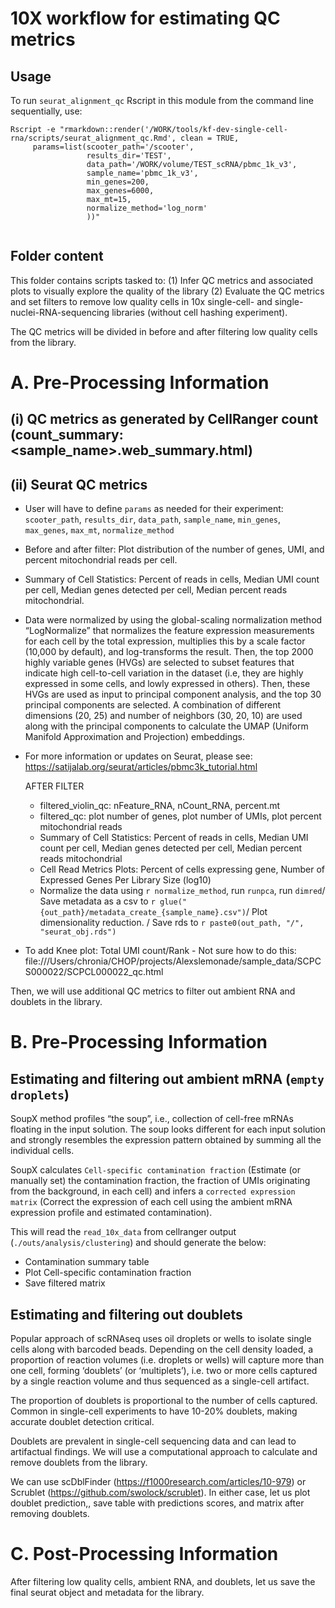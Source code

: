 # 10X workflow for estimating QC metrics

## Usage

To run `seurat_alignment_qc` Rscript in this module from the command line sequentially, use:

```
Rscript -e "rmarkdown::render('/WORK/tools/kf-dev-single-cell-rna/scripts/seurat_alignment_qc.Rmd', clean = TRUE,
     params=list(scooter_path='/scooter',
                 results_dir='TEST',
                 data_path='/WORK/volume/TEST_scRNA/pbmc_1k_v3',
                 sample_name='pbmc_1k_v3',
                 min_genes=200,
                 max_genes=6000,
                 max_mt=15,
                 normalize_method='log_norm'
                 ))"
                 
```

## Folder content

This folder contains scripts tasked to:
(1) Infer QC metrics and associated plots to visually explore the quality of the library
(2) Evaluate the QC metrics and set filters to remove low quality cells
in 10x single-cell- and single-nuclei-RNA-sequencing libraries (without cell hashing experiment).

The QC metrics will be divided in before and after filtering low quality cells from the library.


# A. Pre-Processing Information

## (i) QC metrics as generated by CellRanger count (count_summary: <sample_name>.web_summary.html)
## (ii) Seurat QC metrics
  - User will have to define `params` as needed for their experiment: `scooter_path`, `results_dir`, `data_path`, `sample_name`, `min_genes`, `max_genes`, `max_mt`,      `normalize_method`
  - Before and after filter: Plot distribution of the number of genes, UMI, and percent mitochondrial reads per cell.
  - Summary of Cell Statistics: Percent of reads in cells, Median UMI count per cell, Median genes detected per cell, Median percent reads mitochondrial.
  - Data were normalized by using the global-scaling normalization method “LogNormalize” that normalizes the feature expression measurements for each cell by the total expression, multiplies this by a scale factor (10,000 by default), and log-transforms the result. Then, the top 2000 highly variable genes (HVGs) are selected to subset features that indicate high cell-to-cell variation in the dataset (i.e, they are highly expressed in some cells, and lowly expressed in others). Then, these HVGs are used as input to principal component analysis, and the top 30 principal components are selected. A combination of different dimensions (20, 25) and number of neighbors (30, 20, 10) are used along with the principal components to calculate the UMAP (Uniform Manifold Approximation and Projection) embeddings.
  - For more information or updates on Seurat, please see: https://satijalab.org/seurat/articles/pbmc3k_tutorial.html


     


    AFTER FILTER
     - filtered_violin_qc: nFeature_RNA, nCount_RNA, percent.mt
     - filtered_qc: plot number of genes, plot number of UMIs, plot percent mitochondrial reads
     - Summary of Cell Statistics: Percent of reads in cells, Median UMI count per cell, Median genes detected per cell, Median percent reads mitochondrial
     - Cell Read Metrics Plots: Percent of cells expressing gene, Number of Expressed Genes Per Library Size (log10)
     - Normalize the data using `r normalize_method`, run `runpca`, run `dimred`/ Save metadata as a csv to `r glue("{out_path}/metadata_create_{sample_name}.csv")`/ Plot dimensionality reduction. / Save rds to `r paste0(out_path, "/", "seurat_obj.rds")`


- To add Knee plot: Total UMI count/Rank - Not sure how to do this: file:///Users/chronia/CHOP/projects/Alexslemonade/sample_data/SCPCS000022/SCPCL000022_qc.html



Then, we will use additional QC metrics to filter out ambient RNA and doublets in the library.

# B. Pre-Processing Information

## Estimating and filtering out ambient mRNA (`empty droplets`)

SoupX method profiles “the soup”, i.e., collection of cell-free mRNAs floating in the input solution. The soup looks different for each input solution and strongly resembles the expression pattern obtained by summing all the individual cells.

SoupX calculates `Cell-specific contamination fraction` (Estimate (or manually set) the contamination fraction, the fraction of UMIs originating from the background, in each cell) and infers a `corrected expression matrix` (Correct the expression of each cell using the ambient mRNA expression profile and estimated contamination).

This will read the `read_10x_data` from cellranger output (`./outs/analysis/clustering`) and should generate the below:

  - Contamination summary table
  - Plot Cell-specific contamination fraction 
  - Save filtered matrix


## Estimating and filtering out doublets

Popular approach of scRNAseq uses oil droplets or wells to isolate single cells along with barcoded beads. Depending on the cell density loaded, a proportion of reaction volumes (i.e. droplets or wells) will capture more than one cell, forming ‘doublets’ (or ‘multiplets’), i.e. two or more cells captured by a single reaction volume and thus sequenced as a single-cell artifact. 

The proportion of doublets is proportional to the number of cells captured. Common in single-cell experiments to have 10-20% doublets, making accurate doublet detection critical.

Doublets are prevalent in single-cell sequencing data and can lead to artifactual findings. We will use a computational approach to calculate and remove doublets from the library.

We can use scDblFinder (https://f1000research.com/articles/10-979) or Scrublet (https://github.com/swolock/scrublet).
In either case, let us plot doublet prediction,, save table with predictions scores, and matrix after removing doublets.



# C. Post-Processing Information
After filtering low quality cells, ambient RNA, and doublets, let us save the final seurat object and metadata for the library.
